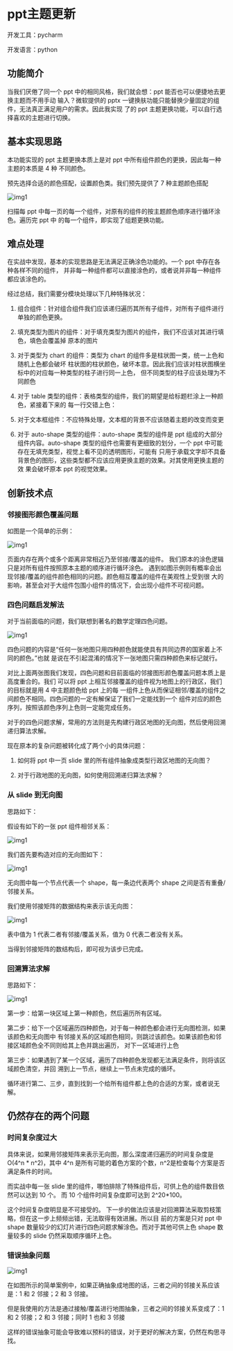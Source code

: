 # ppt主题更新

开发工具：pycharm

开发语言：python

## 功能简介
当我们厌倦了同一个 ppt 中的相同风格，我们就会想：ppt 能否也可以便捷地去更换主题而不用手动
输入？微软提供的 pptx 一键换肤功能只能替换少量固定的组件，无法真正满足用户的需求。因此我实现
了的 ppt 主题更换功能，可以自行选择喜欢的主题进行切换。

## 基本实现思路

本功能实现的 ppt 主题更换本质上是对 ppt 中所有组件颜色的更换，因此每一种主题的本质是 4 种
不同颜色。

预先选择合适的颜色搭配，设置颜色类。我们预先提供了 7 种主题颜色搭配

![img1](readme-img/img1.png)

扫描每 ppt 中每一页的每一个组件，对原有的组件的按主题颜色顺序进行循环涂色。遍历完 ppt 中
的每一个组件，即实现了组题更换功能。

## 难点处理

在实战中发现，基本的实现思路是无法满足正确涂色功能的。一个 ppt 中存在各种各样不同的组件，
并非每一种组件都可以直接涂色的，或者说并非每一种组件都应该涂色的。

经过总结，我们需要分模块处理以下几种特殊状况：

1. 组合组件：针对组合组件我们应该递归遍历其所有子组件，对所有子组件进行单独的颜色更换。


2. 填充类型为图片的组件：对于填充类型为图片的组件，我们不应该对其进行填色，填色会覆盖掉
原本的图片


3. 对于类型为 chart 的组件：类型为 chart 的组件多是柱状图一类，统一上色和随机上色都会破坏
柱状图的柱状颜色，破坏本意。因此我们应该对柱状图横坐标中的对应每一种类型的柱子进行同一上色，
但不同类型的柱子应该处理为不同颜色


4. 对于 table 类型的组件：表格类型的组件，我们的期望是给标题栏涂上一种颜色，紧接着下来的
每一行交错上色：


5. 对于文本框组件：不应特殊处理，文本框的背景不应该随着主题的改变而变更


6. 对于 auto-shape 类型的组件：auto-shape 类型的组件是 ppt 组成的大部分组件内容。auto-shape
类型的组件也需要有更细致的划分，一个 ppt 中可能存在无填充类型，视觉上看不见的透明图形，可能有
只用于承载文字却不具备背景色的图形，这些类型都不应该应用更换主题的效果。对其使用更换主题的效
果会破坏原本 ppt 的视觉效果。

## 创新技术点

### 邻接图形颜色覆盖问题

如图是一个简单的示例：

![img1](readme-img/img2.png)

页面内存在两个或多个距离非常相近乃至邻接/覆盖的组件。
我们原本的涂色逻辑只是对所有组件按照原本主题的顺序进行循环涂色。
遇到如图示例则有概率会出现邻接/覆盖的组件颜色相同的问题。颜色相互覆盖的组件在美观性上受到很
大的影响，甚至会对于大组件包围小组件的情况下，会出现小组件不可视问题。

### 四色问题启发解法
对于当前面临的问题，我们联想到著名的数学定理四色问题。

![img1](readme-img/img3.png)

四色问题的内容是“任何一张地图只用四种颜色就能使具有共同边界的国家着上不同的颜色。”也就
是说在不引起混淆的情况下一张地图只需四种颜色来标记就行。

对比上面两张图我们发现，四色问题和目前面临的邻接图形颜色覆盖问题本质上是高度重合的。我们
可以将 ppt 上相互邻接覆盖的组件视为地图上的行政区，我们的目标就是用 4 中主题颜色给 ppt 上的每
一组件上色从而保证相邻/覆盖的组件之间颜色不相同。四色问题的一定有解保证了我们一定能找到一个
组件对应的颜色序列，按照该颜色序列上色则一定能完成任务。

对于的四色问题求解，常用的方法则是先构建行政区地图的无向图，然后使用回溯递归算法求解。


现在原本的复杂问题被转化成了两个小的具体问题：

1. 如何将 ppt 中一页 slide 里的所有组件抽象成类型行政区地图的无向图？

2. 对于行政地图的无向图，如何使用回溯递归算法求解？


### 从 slide 到无向图

思路如下：

假设有如下的一张 ppt 组件相邻关系：

![img1](readme-img/img4.png)

我们首先要构造对应的无向图如下：

![img1](readme-img/img5.png)

无向图中每一个节点代表一个 shape，每一条边代表两个 shape 之间是否有重叠/邻接关系。

我们使用邻接矩阵的数据结构来表示该无向图：

![img1](readme-img/img6.png)

表中值为 1 代表二者有邻接/覆盖关系，值为 0 代表二者没有关系。

当得到邻接矩阵的数结构后，即可视为该步已完成。

### 回溯算法求解

思路如下：

![img1](readme-img/img7.png)

第一步：给第一块区域上第一种颜色，然后遍历所有区域。

第二步：给下一个区域遍历四种颜色，对于每一种颜色都会进行无向图检测，如果该颜色和无向图中
有邻接关系的区域颜色相同，则跳过该颜色。如果该颜色和邻接区域颜色全不同则给其上色并跳出遍历，
对下一区域进行上色

第三步：如果遇到了某一个区域，遍历了四种颜色发现都无法满足条件，则将该区域颜色清空，并回
溯到上一节点，继续上一节点未完成的循环。

循环进行第二、三步，直到找到一个给所有组件都上色的合适的方案，或者说无解。

## 仍然存在的两个问题

### 时间复杂度过大
具体来说，如果用邻接矩阵来表示无向图，那么深度递归遍历的时间复杂度是 O(4^n * n^2)，其中 4^n
是所有可能的着色方案的个数，n^2是检查每个方案是否满足条件的时间。

而实战中每一张 slide 里的组件，哪怕排除了特殊组件后，可供上色的组件数目依然可以达到 10 个。
而 10 个组件时间复杂度即可达到 2^20*100。

这个时间复杂度明显是不可接受的。
下一步的做法应该是对回溯算法采取剪枝策略，但在这一步上频频出错，无法取得有效进展。所以目
前的方案是只对 ppt 中 shape 数量较少的幻灯片进行四色问题求解涂色。而对于其他可供上色 shape 数
量较多的 slide 仍然采取顺序循环上色。

### 错误抽象问题

![img1](readme-img/img8.png)

在如图所示的简单案例中，如果正确抽象成地图的话，三者之间的邻接关系应该是：1 和 2 邻接；2
和 3 邻接。

但是我使用的方法是通过接触/覆盖进行地图抽象，三者之间的邻接关系变成了：1 和 2 邻接；2 和 3
邻接；同时 1 也和 3 邻接

这样的错误抽象可能会导致难以预料的错误，对于更好的解决方案，仍然在构思寻找。

